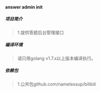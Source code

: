 ####  answer admin init

##### 项目简介
> 1.提供答题后台管理接口  

##### 编译环境
> 请只用golang v1.7.x以上版本编译执行。  

##### 依赖包
> 1.公共包github.com/namelessup/bilibili  

